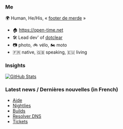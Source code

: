 ### Me

🌍 Human, He/His, « [footer de merde](https://open-time.net/post/2013/07/17/La-veritable-histoire-du-Footer-de-merde-) » 
* 🏠 https://open-time.net 
* 🛠️ Lead dev' of [dotclear](https://git.dotclear.org/dev/dotclear)
* 📷 photo, 🚲 vélo, 🏍️ moto 
* 🇫🇷 native, 🇬🇧 speaking, 🇪🇺 living

### Insights

[![GitHub Stats](https://github-readme-stats-sigma-five.vercel.app/api?username=franck-paul)](https://github.com/franck-paul)

### Latest news / Dernières nouvelles (in French)

<!-- BLOG-POST-LIST:START -->
- [Aide](https://open-time.net/post/2025/07/31/Aide)
- [Nightlies](https://open-time.net/post/2025/07/30/Nightlies)
- [Builds](https://open-time.net/post/2025/07/29/Builds)
- [Resolver DNS](https://open-time.net/post/2025/07/28/Resolver-DNS)
- [Tickets](https://open-time.net/post/2025/07/27/Tickets)
<!-- BLOG-POST-LIST:END -->
